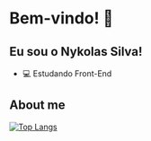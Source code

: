 # Bem-vindo! 👋

## Eu sou o Nykolas Silva!
- 💻 Estudando Front-End

## About me
[![Top Langs](https://github-readme-stats.vercel.app/api/top-langs/?username=nykols2)](https://github.com/nykols2/github-readme-stats)
